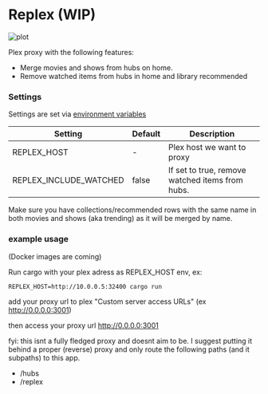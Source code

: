 # Replex (WIP)

![plot](./example.png)

Plex proxy with the following features:

- Merge movies and shows from hubs on home.
- Remove watched items from hubs in home and library recommended

### Settings
Settings are set via [environment variables](https://kinsta.com/knowledgebase/what-is-an-environment-variable/) 

| Setting        	       | Default 	| Description                                                            	|
|--------------------------|------------|---------------------------------------------------------------------------|
| REPLEX_HOST              | -      	| Plex host we want to proxy                                             	|
| REPLEX_INCLUDE_WATCHED   | false    	| If set to true, remove watched items from hubs.                        	|


Make sure you have collections/recommended rows with the same name in both movies and shows (aka trending) as it will be merged by name.

### example usage

(Docker images are coming)

Run cargo with your plex adress as REPLEX_HOST env, ex:

```
REPLEX_HOST=http://10.0.0.5:32400 cargo run
```

add your proxy url to plex "Custom server access URLs" (ex http://0.0.0.0:3001)

then access your proxy url http://0.0.0.0:3001

fyi: this isnt a fully fledged proxy and doesnt aim to be. I suggest putting it behind a proper (reverse) proxy and only route the following paths (and it subpaths) to this app.

- /hubs
- /replex
